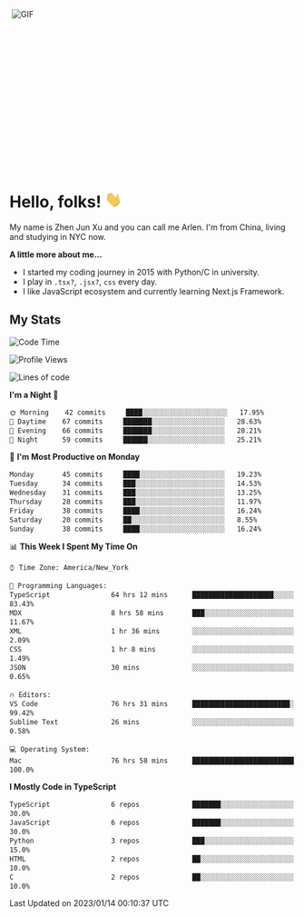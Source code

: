 <img align="right" alt="GIF" src="https://media.giphy.com/media/xUA7bdpLxQhsSQdyog/giphy.gif" width="500" height="320" />

# Hello, folks! <img src="https://raw.githubusercontent.com/arlenxuzj/arlenxuzj/master/assets/wave.gif" width="30px">

My name is Zhen Jun Xu and you can call me Arlen. I'm from China, living and studying in NYC now.

**A little more about me...**

 - I started my coding journey in 2015 with Python/C in university.
 - I play in `.tsx?`, `.jsx?`, `css` every day.
 - I like JavaScript ecosystem and currently learning Next.js Framework.

## My Stats

<!--START_SECTION:waka-->
![Code Time](http://img.shields.io/badge/Code%20Time-2%2C922%20hrs%201%20min-blue)

![Profile Views](http://img.shields.io/badge/Profile%20Views-7-blue)

![Lines of code](https://img.shields.io/badge/From%20Hello%20World%20I%27ve%20Written-320%20Thousand%20lines%20of%20code-blue)

**I'm a Night 🦉** 

```text
🌞 Morning    42 commits     ████░░░░░░░░░░░░░░░░░░░░░   17.95% 
🌆 Daytime    67 commits     ███████░░░░░░░░░░░░░░░░░░   28.63% 
🌃 Evening    66 commits     ███████░░░░░░░░░░░░░░░░░░   28.21% 
🌙 Night      59 commits     ██████░░░░░░░░░░░░░░░░░░░   25.21%

```
📅 **I'm Most Productive on Monday** 

```text
Monday       45 commits     ████░░░░░░░░░░░░░░░░░░░░░   19.23% 
Tuesday      34 commits     ███░░░░░░░░░░░░░░░░░░░░░░   14.53% 
Wednesday    31 commits     ███░░░░░░░░░░░░░░░░░░░░░░   13.25% 
Thursday     28 commits     ███░░░░░░░░░░░░░░░░░░░░░░   11.97% 
Friday       38 commits     ████░░░░░░░░░░░░░░░░░░░░░   16.24% 
Saturday     20 commits     ██░░░░░░░░░░░░░░░░░░░░░░░   8.55% 
Sunday       38 commits     ████░░░░░░░░░░░░░░░░░░░░░   16.24%

```


📊 **This Week I Spent My Time On** 

```text
⌚︎ Time Zone: America/New_York

💬 Programming Languages: 
TypeScript               64 hrs 12 mins      ████████████████████░░░░░   83.43% 
MDX                      8 hrs 58 mins       ███░░░░░░░░░░░░░░░░░░░░░░   11.67% 
XML                      1 hr 36 mins        ░░░░░░░░░░░░░░░░░░░░░░░░░   2.09% 
CSS                      1 hr 8 mins         ░░░░░░░░░░░░░░░░░░░░░░░░░   1.49% 
JSON                     30 mins             ░░░░░░░░░░░░░░░░░░░░░░░░░   0.65%

🔥 Editors: 
VS Code                  76 hrs 31 mins      ████████████████████████░   99.42% 
Sublime Text             26 mins             ░░░░░░░░░░░░░░░░░░░░░░░░░   0.58%

💻 Operating System: 
Mac                      76 hrs 58 mins      █████████████████████████   100.0%

```

**I Mostly Code in TypeScript** 

```text
TypeScript               6 repos             ███████░░░░░░░░░░░░░░░░░░   30.0% 
JavaScript               6 repos             ███████░░░░░░░░░░░░░░░░░░   30.0% 
Python                   3 repos             ███░░░░░░░░░░░░░░░░░░░░░░   15.0% 
HTML                     2 repos             ██░░░░░░░░░░░░░░░░░░░░░░░   10.0% 
C                        2 repos             ██░░░░░░░░░░░░░░░░░░░░░░░   10.0%

```



 Last Updated on 2023/01/14 00:10:37 UTC
<!--END_SECTION:waka-->
